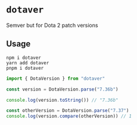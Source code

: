 # `dotaver`

Semver but for Dota 2 patch versions

## Usage

```shell
npm i dotaver
yarn add dotaver
pnpm i dotaver
```

```ts
import { DotaVersion } from "dotaver"

const version = DotaVersion.parse("7.36b")

console.log(version.toString()) // "7.36b"

const otherVersion = DotaVersion.parse("7.37")
console.log(version.compare(otherVersion)) // 1
```

